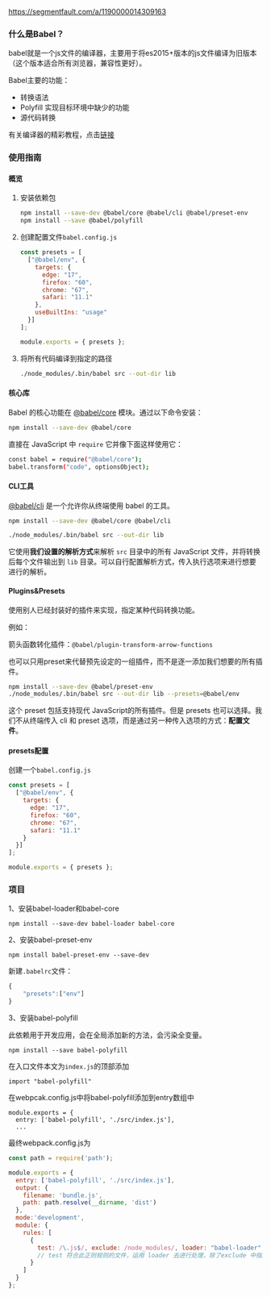 https://segmentfault.com/a/1190000014309163

### 什么是Babel？

babel就是一个js文件的编译器，主要用于将es2015+版本的js文件编译为旧版本（这个版本适合所有浏览器，兼容性更好）。

Babel主要的功能：

- 转换语法
- Polyfill 实现目标环境中缺少的功能 
- 源代码转换 

有关编译器的精彩教程，点击[链接](https://github.com/thejameskyle/the-super-tiny-compiler)

### 使用指南

#### 概览

1. 安装依赖包

   ```sh
   npm install --save-dev @babel/core @babel/cli @babel/preset-env
   npm install --save @babel/polyfill
   ```

2. 创建配置文件`babel.config.js`

   ```js
   const presets = [
     ["@babel/env", {
       targets: {
         edge: "17",
         firefox: "60",
         chrome: "67",
         safari: "11.1"
       },
       useBuiltIns: "usage"
     }]
   ];
   
   module.exports = { presets };
   ```

3. 将所有代码编译到指定的路径

   ```sh
   ./node_modules/.bin/babel src --out-dir lib
   ```

#### 核心库

Babel 的核心功能在 [@babel/core](https://babel.docschina.org/docs/en/babel-core) 模块。通过以下命令安装：

```sh
npm install --save-dev @babel/core
```

直接在 JavaScript 中 `require` 它并像下面这样使用它：

```sh
const babel = require("@babel/core");
babel.transform("code", optionsObject);
```

#### CLI工具

[@babel/cli](https://babel.docschina.org/docs/en/babel-cli) 是一个允许你从终端使用 babel 的工具。

```sh
npm install --save-dev @babel/core @babel/cli

./node_modules/.bin/babel src --out-dir lib
```

它使用**我们设置的解析方式**来解析 `src` 目录中的所有 JavaScript 文件，并将转换后每个文件输出到 `lib` 目录。可以自行配置解析方式，传入执行选项来进行想要进行的解析。

#### Plugins&Presets

使用别人已经封装好的插件来实现，指定某种代码转换功能。

例如：

箭头函数转化插件：`@babel/plugin-transform-arrow-functions`

也可以只用preset来代替预先设定的一组插件，而不是逐一添加我们想要的所有插件。

```sh
npm install --save-dev @babel/preset-env
./node_modules/.bin/babel src --out-dir lib --presets=@babel/env
```

这个 preset 包括支持现代 JavaScript的所有插件。但是 presets 也可以选择。我们不从终端传入 cli 和 preset 选项，而是通过另一种传入选项的方式：**配置文件**。

#### presets配置

创建一个`babel.config.js`

```js
const presets = [
  ["@babel/env", {
    targets: {
      edge: "17",
      firefox: "60",
      chrome: "67",
      safari: "11.1"
    }
  }]
];

module.exports = { presets };
```





### 项目

1、安装babel-loader和babel-core

```
npm install --save-dev babel-loader babel-core
```

2、安装babel-preset-env

```
npm install babel-preset-env --save-dev
```

新建`.babelrc`文件：

```js
{
    "presets":["env"]
}
```

3、安装babel-polyfill

此依赖用于开发应用，会在全局添加新的方法，会污染全变量。

```
npm install --save babel-polyfill
```

在入口文件本文为`index.js`的顶部添加

```
import "babel-polyfill"
```

在webpcak.config.js中将babel-polyfill添加到entry数组中

```
module.exports = {
  entry: ['babel-polyfill', './src/index.js'],
  ...
```

最终webpack.config.js为

```js
const path = require('path');

module.exports = {
  entry: ['babel-polyfill', './src/index.js'],
  output: {
    filename: 'bundle.js',
    path: path.resolve(__dirname, 'dist')
  },
  mode:'development',
  module: {
    rules: [
      {
        test: /\.js$/, exclude: /node_modules/, loader: "babel-loader"
        // test 符合此正则规则的文件，运用 loader 去进行处理，除了exclude 中指定的内容
      }
    ]
  }
};
```